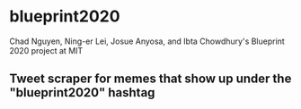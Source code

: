 # blueprint2020
Chad Nguyen, Ning-er Lei, Josue Anyosa, and Ibta Chowdhury's Blueprint 2020 project at MIT

## Tweet scraper for memes that show up under the "blueprint2020" hashtag
